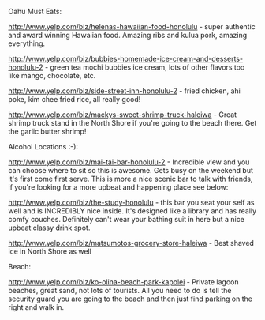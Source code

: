 Oahu Must Eats:

http://www.yelp.com/biz/helenas-hawaiian-food-honolulu - super authentic and award winning Hawaiian food. Amazing ribs and kulua pork, amazing everything.

http://www.yelp.com/biz/bubbies-homemade-ice-cream-and-desserts-honolulu-2 - green tea mochi bubbies ice cream, lots of other flavors too like mango, chocolate, etc.

http://www.yelp.com/biz/side-street-inn-honolulu-2 - fried chicken, ahi poke, kim chee fried rice, all really good!

http://www.yelp.com/biz/mackys-sweet-shrimp-truck-haleiwa - Great shrimp truck stand in the North Shore if you're going to the beach there. Get the garlic butter shrimp!

Alcohol Locations :-):

http://www.yelp.com/biz/mai-tai-bar-honolulu-2 - Incredible view and you can choose where to sit so this is awesome. Gets busy on the weekend but it's first come first serve. This is more a nice scenic bar to talk with friends, if you're looking for a more upbeat and happening place see below:

http://www.yelp.com/biz/the-study-honolulu - this bar you seat your self as well and is INCREDIBLY nice inside. It's designed like a library and has really comfy couches. Definitely can't wear your bathing suit in here but a nice upbeat classy drink spot.

http://www.yelp.com/biz/matsumotos-grocery-store-haleiwa - Best shaved ice in North Shore as well

Beach:

http://www.yelp.com/biz/ko-olina-beach-park-kapolei - Private lagoon beaches, great sand, not lots of tourists. All you need to do is tell the security guard you are going to the beach and then just find parking on the right and walk in.

